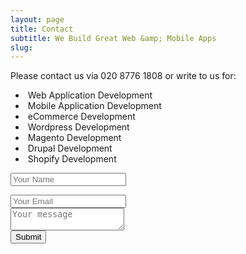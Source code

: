 ```yaml
---
layout: page
title: Contact
subtitle: We Build Great Web &amp; Mobile Apps
slug:
---
```

<div class="row">
    <div class="col-sm-4"><div class="contact-details">Please contact us via 020 8776 1808 or write to us for:
    	<ul>
    	<li><i class="fa fa-check fa-1x"></i>&nbsp;Web Application Development</li>
    	<li><i class="fa fa-check fa-1x"></i>&nbsp;Mobile Application Development</li>
    	<li><i class="fa fa-check fa-1x"></i>&nbsp;eCommerce Development</li>
    	<li><i class="fa fa-check fa-1x"></i>&nbsp;Wordpress Development</li>
    	<li><i class="fa fa-check fa-1x"></i>&nbsp;Magento Development</li>
    	<li><i class="fa fa-check fa-1x"></i>&nbsp;Drupal Development</li>
    	<li><i class="fa fa-check fa-1x"></i>&nbsp;Shopify Development</li>
    </ul>
    </div>
    </div>
    <div class="col-sm-8"><div class="form-group">
    	<form role="form" id="contactForm" method="POST">
    <input type="text" name="name" placeholder="Your Name">
</div>
<div class="form-group">
    <input type="email" name="_replyto" placeholder="Your Email">
</div>
<div class="form-group">
    <textarea name="message" placeholder="Your message" placeholder="Your Message"></textarea>
</div>
    <button type="submit" value="Send" class = "btn btn-default">Submit</button>
    <input type="text" name="_gotcha" style="display:none" />
    <input type="hidden" name="_next" value="//newaspectmedia.com" />
</form>
</div>
</div>


